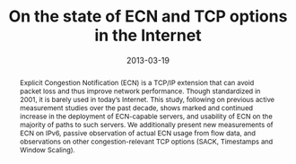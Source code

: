 ---
title: On the state of ECN and TCP options in the Internet
authors:
  - M. Kühlewind
  - S. Neuner
  - B. Trammell

publication: In *Passive and Active Measurement* 2013, Hong Kong.
publication_short: In *PAM* 2013
date: 2013-03-19
image: 
image_preview: 
math: false
selected: false
abstract: Explicit Congestion Notification (ECN) is a TCP/IP extension that can avoid packet loss and thus improve network performance. Though standardized in 2001, it is barely used in today’s Internet. This study, following on previous active measurement studies over the past decade, shows marked and continued increase in the deployment of ECN-capable servers, and usability of ECN on the majority of paths to such servers. We additionally present new measurements of ECN on IPv6, passive observation of actual ECN usage from flow data, and observations on other congestion-relevant TCP options (SACK, Timestamps and Window Scaling). 
url_pdf: http://www.ict-mplane.eu/sites/default/files/public/publications/311ecndeployment.pdf

---